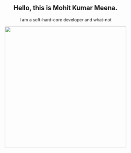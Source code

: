 <h2 align='center'>Hello, this is Mohit Kumar Meena.</h2>
<p align='center'>I am a soft-hard-core developer and what-not</p>


<p align='center'><a href="#"><img src="https://github-readme-stats.vercel.app/api?username=0xCallisto&count_private=true&show_icons=true&theme=chartreuse-dark" width="400"></a></p>

<!-- &nbsp;&nbsp;&nbsp;&nbsp; -->

<!-- <p align='center'><a href="#"><img src="https://github-readme-stats.vercel.app/api/top-langs/?username=0xCallisto&count_private=true&layout=compact&theme=highcontrast" width="335"></a></p>

<p align='center'><img align="center" src="https://github-readme-streak-stats.herokuapp.com/?user=0xCallisto&theme=dark&background=000000" alt="0xCallisto" /></p>
 -->
<!-- ![Visitor Count](https://profile-counter.glitch.me/0xCallisto/count.svg) -->

